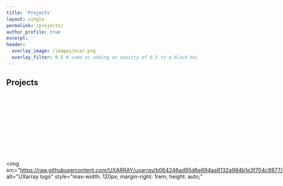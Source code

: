 ```yaml
---
title: 'Projects'
layout: single
permalink: /projects/
author_profile: true
excerpt: ''
header:
  overlay_image: /images/ncar.png
  overlay_filter: 0.5 # same as adding an opacity of 0.5 to a black background
---
```


## Projects

<div style="display: flex; align-items: center; margin-bottom: 2rem;">

  <!-- Logo -->
  <img
    src="https://raw.githubusercontent.com/UXARRAY/uxarray/b064246ad95d6e694aa9132a984b1e3f704c9877/docs/_static/images/logos/uxarray_logo_h_dark.svg"
    alt="UXarray logo"
    style="max-width: 120px; margin-right: 1rem; height: auto;"
  >

  <!-- Project details -->
  <div>
    <h3 style="margin-top: 0;">
      UXarray: Xarray extension for unstructured climate and global weather data analysis and visualization
    </h3>
    <p>
      A Python package for analysis and visualization directly on unstructured-grid datasets.
      <a href="https://github.com/UXARRAY/uxarray" target="_blank">View on GitHub →</a>
    </p>
  </div>

</div>

